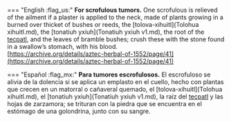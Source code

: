 
=== "English :flag_us:"
    **For scrofulous tumors.** One scrofulous is relieved of the ailment if a plaster is applied to the neck, made of plants growing in a burned over thicket of bushes or reeds, the [tolova-xihuitl](Tolohua xihuitl.md), the [tonatiuh yxiuh](Tonatiuh yxiuh v1.md), the root of the [tecpatl](Tecpatl.md), and the leaves of bramble bushes; crush these with the stone found in a swallow’s stomach, with his blood.  
    [https://archive.org/details/aztec-herbal-of-1552/page/41](https://archive.org/details/aztec-herbal-of-1552/page/41)  


=== "Español :flag_mx:"
    **Para tumores escrofulosos.** El escrofuloso se alivia de la dolencia si se aplica un emplasto en el cuello, hecho con plantas que crecen en un matorral o cañaveral quemado, el [tolova-xihuitl](Tolohua xihuitl.md), el [tonatiuh yxiuh](Tonatiuh yxiuh v1.md), la raíz del [tecpatl](Tecpatl.md) y las hojas de zarzamora; se trituran con la piedra que se encuentra en el estómago de una golondrina, junto con su sangre.  

